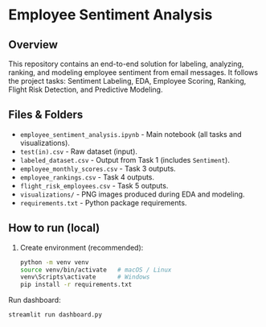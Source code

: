 # Employee Sentiment Analysis

## Overview
This repository contains an end-to-end solution for labeling, analyzing, ranking, and modeling employee sentiment from email messages. It follows the project tasks: Sentiment Labeling, EDA, Employee Scoring, Ranking, Flight Risk Detection, and Predictive Modeling.

## Files & Folders
- `employee_sentiment_analysis.ipynb` - Main notebook (all tasks and visualizations).
- `test(in).csv` - Raw dataset (input).
- `labeled_dataset.csv` - Output from Task 1 (includes `Sentiment`).
- `employee_monthly_scores.csv` - Task 3 outputs.
- `employee_rankings.csv` - Task 4 outputs.
- `flight_risk_employees.csv` - Task 5 outputs.
- `visualizations/` - PNG images produced during EDA and modeling.
- `requirements.txt` - Python package requirements.

## How to run (local)
1. Create environment (recommended):
   ```bash
   python -m venv venv
   source venv/bin/activate   # macOS / Linux
   venv\Scripts\activate      # Windows
   pip install -r requirements.txt

Run dashboard:
```bash
streamlit run dashboard.py
